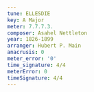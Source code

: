 ```yaml
---
tune: ELLESDIE
key: A Major
meter: 7.7.7.3.
composer: Asahel Nettleton
year: 1826-1899
arranger: Hubert P. Main
anacrusis: 0
meter_error: '0'
time_signature: 4/4
meterError: 0
timeSignature: 4/4
---
```

